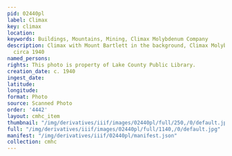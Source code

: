 ```yaml
---
pid: 02440pl
label: Climax
key: climax
location: 
keywords: Buildings, Mountains, Mining, Climax Molybdenum Company
description: Climax with Mount Bartlett in the background, Climax Molybdenum Company,
  circa 1940
named_persons: 
rights: This photo is property of Lake County Public Library.
creation_date: c. 1940
ingest_date: 
latitude: 
longitude: 
format: Photo
source: Scanned Photo
order: '4442'
layout: cmhc_item
thumbnail: "/img/derivatives/iiif/images/02440pl/full/250,/0/default.jpg"
full: "/img/derivatives/iiif/images/02440pl/full/1140,/0/default.jpg"
manifest: "/img/derivatives/iiif/02440pl/manifest.json"
collection: cmhc
---
```

